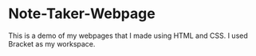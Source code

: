 # Note-Taker-Webpage
This is a demo of my webpages that I made using HTML and CSS. I used Bracket as my workspace.
